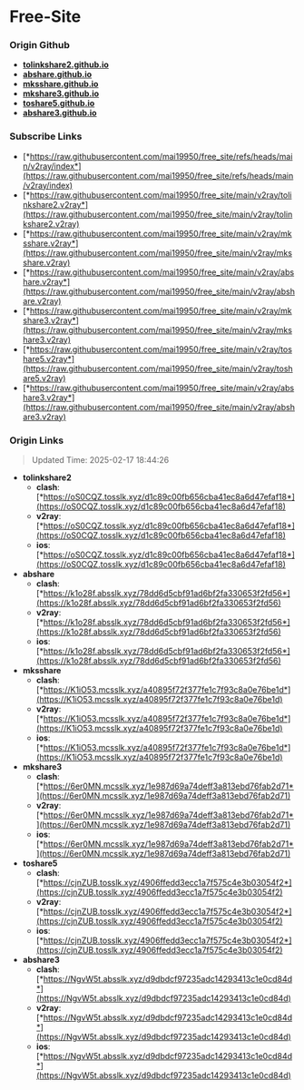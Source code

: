 # Free-Site

### Origin Github

- [**tolinkshare2.github.io**](https://github.com/tolinkshare2/tolinkshare2.github.io)
- [**abshare.github.io**](https://github.com/abshare/abshare.github.io)
- [**mksshare.github.io**](https://github.com/mksshare/mksshare.github.io)
- [**mkshare3.github.io**](https://github.com/mkshare3/mkshare3.github.io)
- [**toshare5.github.io**](https://github.com/toshare5/toshare5.github.io)
- [**abshare3.github.io**](https://github.com/abshare3/abshare3.github.io)

### Subscribe Links

- [*https://raw.githubusercontent.com/mai19950/free_site/refs/heads/main/v2ray/index*](https://raw.githubusercontent.com/mai19950/free_site/refs/heads/main/v2ray/index)
- [*https://raw.githubusercontent.com/mai19950/free_site/main/v2ray/tolinkshare2.v2ray*](https://raw.githubusercontent.com/mai19950/free_site/main/v2ray/tolinkshare2.v2ray)
- [*https://raw.githubusercontent.com/mai19950/free_site/main/v2ray/mksshare.v2ray*](https://raw.githubusercontent.com/mai19950/free_site/main/v2ray/mksshare.v2ray)
- [*https://raw.githubusercontent.com/mai19950/free_site/main/v2ray/abshare.v2ray*](https://raw.githubusercontent.com/mai19950/free_site/main/v2ray/abshare.v2ray)
- [*https://raw.githubusercontent.com/mai19950/free_site/main/v2ray/mkshare3.v2ray*](https://raw.githubusercontent.com/mai19950/free_site/main/v2ray/mkshare3.v2ray)
- [*https://raw.githubusercontent.com/mai19950/free_site/main/v2ray/toshare5.v2ray*](https://raw.githubusercontent.com/mai19950/free_site/main/v2ray/toshare5.v2ray)
- [*https://raw.githubusercontent.com/mai19950/free_site/main/v2ray/abshare3.v2ray*](https://raw.githubusercontent.com/mai19950/free_site/main/v2ray/abshare3.v2ray)

### Origin Links

> Updated Time: 2025-02-17 18:44:26

- **tolinkshare2**
  - **clash**: [*https://oS0CQZ.tosslk.xyz/d1c89c00fb656cba41ec8a6d47efaf18*](https://oS0CQZ.tosslk.xyz/d1c89c00fb656cba41ec8a6d47efaf18)
  - **v2ray**: [*https://oS0CQZ.tosslk.xyz/d1c89c00fb656cba41ec8a6d47efaf18*](https://oS0CQZ.tosslk.xyz/d1c89c00fb656cba41ec8a6d47efaf18)
  - **ios**: [*https://oS0CQZ.tosslk.xyz/d1c89c00fb656cba41ec8a6d47efaf18*](https://oS0CQZ.tosslk.xyz/d1c89c00fb656cba41ec8a6d47efaf18)
- **abshare**
  - **clash**: [*https://k1o28f.absslk.xyz/78dd6d5cbf91ad6bf2fa330653f2fd56*](https://k1o28f.absslk.xyz/78dd6d5cbf91ad6bf2fa330653f2fd56)
  - **v2ray**: [*https://k1o28f.absslk.xyz/78dd6d5cbf91ad6bf2fa330653f2fd56*](https://k1o28f.absslk.xyz/78dd6d5cbf91ad6bf2fa330653f2fd56)
  - **ios**: [*https://k1o28f.absslk.xyz/78dd6d5cbf91ad6bf2fa330653f2fd56*](https://k1o28f.absslk.xyz/78dd6d5cbf91ad6bf2fa330653f2fd56)
- **mksshare**
  - **clash**: [*https://K1iO53.mcsslk.xyz/a40895f72f377fe1c7f93c8a0e76be1d*](https://K1iO53.mcsslk.xyz/a40895f72f377fe1c7f93c8a0e76be1d)
  - **v2ray**: [*https://K1iO53.mcsslk.xyz/a40895f72f377fe1c7f93c8a0e76be1d*](https://K1iO53.mcsslk.xyz/a40895f72f377fe1c7f93c8a0e76be1d)
  - **ios**: [*https://K1iO53.mcsslk.xyz/a40895f72f377fe1c7f93c8a0e76be1d*](https://K1iO53.mcsslk.xyz/a40895f72f377fe1c7f93c8a0e76be1d)
- **mkshare3**
  - **clash**: [*https://6er0MN.mcsslk.xyz/1e987d69a74deff3a813ebd76fab2d71*](https://6er0MN.mcsslk.xyz/1e987d69a74deff3a813ebd76fab2d71)
  - **v2ray**: [*https://6er0MN.mcsslk.xyz/1e987d69a74deff3a813ebd76fab2d71*](https://6er0MN.mcsslk.xyz/1e987d69a74deff3a813ebd76fab2d71)
  - **ios**: [*https://6er0MN.mcsslk.xyz/1e987d69a74deff3a813ebd76fab2d71*](https://6er0MN.mcsslk.xyz/1e987d69a74deff3a813ebd76fab2d71)
- **toshare5**
  - **clash**: [*https://cjnZUB.tosslk.xyz/4906ffedd3ecc1a7f575c4e3b03054f2*](https://cjnZUB.tosslk.xyz/4906ffedd3ecc1a7f575c4e3b03054f2)
  - **v2ray**: [*https://cjnZUB.tosslk.xyz/4906ffedd3ecc1a7f575c4e3b03054f2*](https://cjnZUB.tosslk.xyz/4906ffedd3ecc1a7f575c4e3b03054f2)
  - **ios**: [*https://cjnZUB.tosslk.xyz/4906ffedd3ecc1a7f575c4e3b03054f2*](https://cjnZUB.tosslk.xyz/4906ffedd3ecc1a7f575c4e3b03054f2)
- **abshare3**
  - **clash**: [*https://NgvW5t.absslk.xyz/d9dbdcf97235adc14293413c1e0cd84d*](https://NgvW5t.absslk.xyz/d9dbdcf97235adc14293413c1e0cd84d)
  - **v2ray**: [*https://NgvW5t.absslk.xyz/d9dbdcf97235adc14293413c1e0cd84d*](https://NgvW5t.absslk.xyz/d9dbdcf97235adc14293413c1e0cd84d)
  - **ios**: [*https://NgvW5t.absslk.xyz/d9dbdcf97235adc14293413c1e0cd84d*](https://NgvW5t.absslk.xyz/d9dbdcf97235adc14293413c1e0cd84d)
